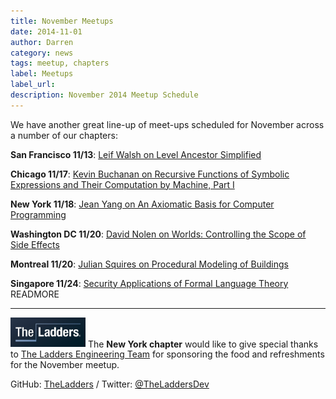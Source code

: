 ```yaml
---
title: November Meetups
date: 2014-11-01
author: Darren
category: news
tags: meetup, chapters
label: Meetups
label_url:
description: November 2014 Meetup Schedule
---
```


We have another great line-up of meet-ups scheduled for November across a number of our chapters:

**San Francisco 11/13**: [Leif Walsh on Level Ancestor Simplified](http://www.meetup.com/papers-we-love-too/events/197577972/)

**Chicago 11/17**: [Kevin Buchanan on Recursive Functions of Symbolic Expressions and Their Computation by Machine, Part I](http://www.meetup.com/Papers-We-Love-Chicago/events/214596222/)

**New York 11/18**: [Jean Yang on An Axiomatic Basis for Computer Programming](http://www.meetup.com/papers-we-love/events/214400572/)

**Washington DC 11/20**: [David Nolen on Worlds: Controlling the Scope of Side Effects](http://www.meetup.com/Papers-We-Love-DC/events/212419432/)

**Montreal 11/20**: [Julian Squires on Procedural Modeling of Buildings](http://www.meetup.com/Papers-We-Love-Montreal/events/217560332/)

**Singapore 11/24**: [Security Applications of Formal Language Theory](https://www.facebook.com/events/1487597988178170/) READMORE

---

<img class="left no-shadow" alt="TheLaddersDev" style="width: 120px" src="/images/ladders_logo.jpg" /> The **New York chapter** would like to give special thanks to [The Ladders Engineering Team](http://dev.theladders.com/) for sponsoring the food and refreshments for the November meetup.

GitHub: [TheLadders](https://github.com/TheLadders) / Twitter: [@TheLaddersDev](https://twitter.com/TheLaddersDev)
